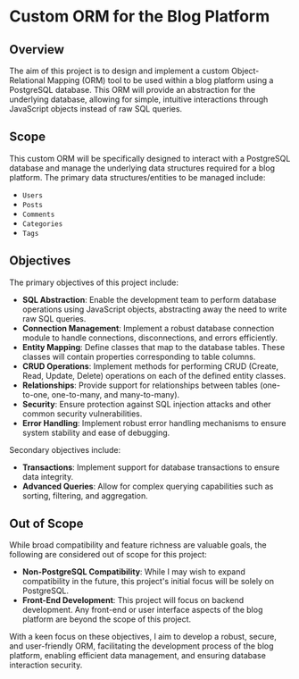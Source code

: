# Custom ORM for the Blog Platform

## Overview

The aim of this project is to design and implement a custom Object-Relational Mapping (ORM) tool to be used within a blog platform using a PostgreSQL database.
This ORM will provide an abstraction for the underlying database, allowing for simple, intuitive interactions through JavaScript objects instead of raw SQL queries.

## Scope

This custom ORM will be specifically designed to interact with a PostgreSQL database and manage the underlying data structures required for a blog platform.
The primary data structures/entities to be managed include:

- `Users`
- `Posts`
- `Comments`
- `Categories`
- `Tags`

## Objectives

The primary objectives of this project include:

- **SQL Abstraction**: Enable the development team to perform database operations using JavaScript objects, abstracting away the need to write raw SQL queries.
- **Connection Management**: Implement a robust database connection module to handle connections, disconnections, and errors efficiently.
- **Entity Mapping**: Define classes that map to the database tables. These classes will contain properties corresponding to table columns.
- **CRUD Operations**: Implement methods for performing CRUD (Create, Read, Update, Delete) operations on each of the defined entity classes.
- **Relationships**: Provide support for relationships between tables (one-to-one, one-to-many, and many-to-many).
- **Security**: Ensure protection against SQL injection attacks and other common security vulnerabilities.
- **Error Handling**: Implement robust error handling mechanisms to ensure system stability and ease of debugging.

Secondary objectives include:

- **Transactions**: Implement support for database transactions to ensure data integrity.
- **Advanced Queries**: Allow for complex querying capabilities such as sorting, filtering, and aggregation.

## Out of Scope

While broad compatibility and feature richness are valuable goals, the following are considered out of scope for this project:

- **Non-PostgreSQL Compatibility**: While I may wish to expand compatibility in the future, this project's initial focus will be solely on PostgreSQL.
- **Front-End Development**: This project will focus on backend development. Any front-end or user interface aspects of the blog platform are beyond the scope of this project.

With a keen focus on these objectives, I aim to develop a robust, secure, and user-friendly ORM, facilitating the development process of the blog platform, enabling efficient data management, and ensuring database interaction security.
